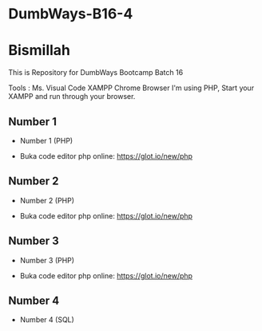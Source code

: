 # DumbWays-B16-4

# Bismillah
This is Repository for DumbWays Bootcamp Batch 16 

Tools : 
Ms. Visual Code
XAMPP
Chrome Browser
I'm using PHP, Start your XAMPP and run through your browser.

## Number 1

- Number 1 (PHP)

- Buka code editor php online: https://glot.io/new/php


## Number 2

- Number 2 (PHP)

- Buka code editor php online: https://glot.io/new/php

## Number 3

- Number 3 (PHP)

- Buka code editor php online: https://glot.io/new/php

## Number 4

- Number 4 (SQL)

